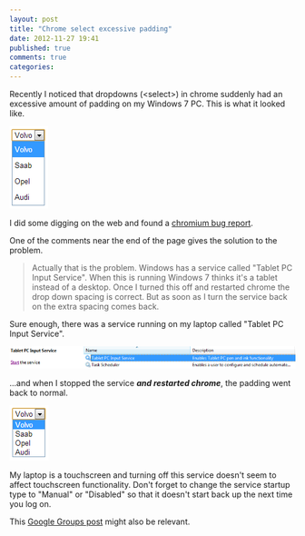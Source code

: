 ```yaml
---
layout: post
title: "Chrome select excessive padding"
date: 2012-11-27 19:41
published: true
comments: true
categories: 
---
```


Recently I noticed that dropdowns (&lt;select&gt;) in chrome suddenly had an excessive amount of padding on my Windows 7 PC.  This is what it looked like.

![Screenshot of excessive padding](../images/select-pad.png)

I did some digging on the web and found a [chromium bug report](http://code.google.com/p/chromium/issues/detail?id=146745).

One of the comments near the end of the page gives the solution to the problem.

> Actually that is the problem. Windows has a service called "Tablet PC Input Service". When this is running Windows 7 thinks it's a tablet instead of a desktop. Once I turned this off and restarted chrome the drop down spacing is correct. But as soon as I turn the service back on the extra spacing comes back.

Sure enough, there was a service running on my laptop called "Tablet PC Input Service".

![Screenshot of excessive padding](../images/tablet-pc-input-service.png)

...and when I stopped the service _**and restarted chrome**_, the padding went back to normal.

![Screenshot of excessive padding](../images/select-nopad.png)

My laptop is a touchscreen and turning off this service doesn't seem to affect touchscreen functionality.  Don't forget to change the service startup type to "Manual" or "Disabled" so that it doesn't start back up the next time you log on.

This [Google Groups post](http://productforums.google.com/forum/#!topic/chrome/EIgNjmURGbo) might also be relevant.
